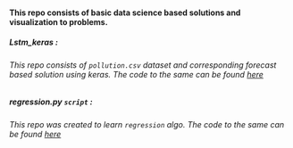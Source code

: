 #### This repo consists of basic data science based solutions and visualization to problems.

##### Lstm_keras : 
###### This repo consists of ```pollution.csv``` dataset and corresponding forecast based solution using keras. The code to the same can be found [here](https://github.com/Praveenk8051/data-science/tree/master/py-scripts-regrex/Lstm_keras)


##### regression.py ```script``` : 
###### This repo was created to learn ```regression``` algo. The code to the same can be found [here](https://github.com/Praveenk8051/data-science/blob/master/py-scripts-regrex/regression.py)
